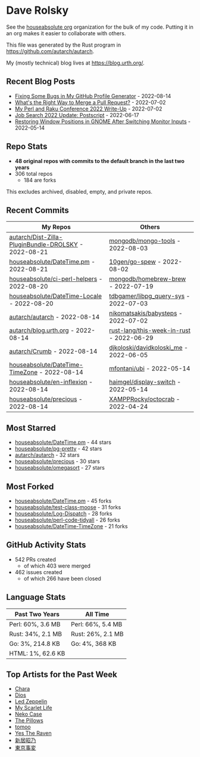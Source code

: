 
# Dave Rolsky

See the [houseabsolute org](/houseabsolute) organization for the bulk of my
code. Putting it in an org makes it easier to collaborate with others.

This file was generated by the Rust program in
https://github.com/autarch/autarch.

My (mostly technical) blog lives at https://blog.urth.org/.

## Recent Blog Posts

- [Fixing Some Bugs in My GitHub Profile Generator](https://blog.urth.org/2022/08/14/fixing-some-bugs-in-my-github-profile-generator/) - 2022-08-14
- [What&#39;s the Right Way to Merge a Pull Request?](https://blog.urth.org/2022/07/02/what-s-the-right-way-to-merge-a-pull-request/) - 2022-07-02
- [My Perl and Raku Conference 2022 Write-Up](https://blog.urth.org/2022/07/02/my-perl-and-raku-conference-2022-write-up/) - 2022-07-02
- [Job Search 2022 Update: Postscript](https://blog.urth.org/2022/06/17/job-search-2022-update-postscript/) - 2022-06-17
- [Restoring Window Positions in GNOME After Switching Monitor Inputs](https://blog.urth.org/2022/05/14/restoring-window-positions-in-gnome-after-switching-monitor-inputs/) - 2022-05-14


## Repo Stats
- **48 original repos with commits to the default branch in the last two years**
- 306 total repos
  - 184 are forks

This excludes archived, disabled, empty, and private repos.

## Recent Commits
| My Repos | Others |
|----------|--------|
| [autarch/Dist-Zilla-PluginBundle-DROLSKY](https://github.com/autarch/Dist-Zilla-PluginBundle-DROLSKY) - 2022-08-21              | [mongodb/mongo-tools](https://github.com/mongodb/mongo-tools) - 2022-08-03                |
| [houseabsolute/DateTime.pm](https://github.com/houseabsolute/DateTime.pm) - 2022-08-21              | [10gen/go-spew](https://github.com/10gen/go-spew) - 2022-08-02                |
| [houseabsolute/ci-perl-helpers](https://github.com/houseabsolute/ci-perl-helpers) - 2022-08-20              | [mongodb/homebrew-brew](https://github.com/mongodb/homebrew-brew) - 2022-07-19                |
| [houseabsolute/DateTime-Locale](https://github.com/houseabsolute/DateTime-Locale) - 2022-08-20              | [tdbgamer/libpg_query-sys](https://github.com/tdbgamer/libpg_query-sys) - 2022-07-03                |
| [autarch/autarch](https://github.com/autarch/autarch) - 2022-08-14              | [nikomatsakis/babysteps](https://github.com/nikomatsakis/babysteps) - 2022-07-02                |
| [autarch/blog.urth.org](https://github.com/autarch/blog.urth.org) - 2022-08-14              | [rust-lang/this-week-in-rust](https://github.com/rust-lang/this-week-in-rust) - 2022-06-29                |
| [autarch/Crumb](https://github.com/autarch/Crumb) - 2022-08-14              | [djkoloski/davidkoloski_me](https://github.com/djkoloski/davidkoloski_me) - 2022-06-05                |
| [houseabsolute/DateTime-TimeZone](https://github.com/houseabsolute/DateTime-TimeZone) - 2022-08-14              | [mfontani/ubi](https://github.com/mfontani/ubi) - 2022-05-14                |
| [houseabsolute/en-inflexion](https://github.com/houseabsolute/en-inflexion) - 2022-08-14              | [haimgel/display-switch](https://github.com/haimgel/display-switch) - 2022-05-14                |
| [houseabsolute/precious](https://github.com/houseabsolute/precious) - 2022-08-14              | [XAMPPRocky/octocrab](https://github.com/XAMPPRocky/octocrab) - 2022-04-24                |


## Most Starred
- [houseabsolute/DateTime.pm](https://github.com/houseabsolute/DateTime.pm) - 44 stars
- [houseabsolute/pg-pretty](https://github.com/houseabsolute/pg-pretty) - 42 stars
- [autarch/autarch](https://github.com/autarch/autarch) - 32 stars
- [houseabsolute/precious](https://github.com/houseabsolute/precious) - 30 stars
- [houseabsolute/omegasort](https://github.com/houseabsolute/omegasort) - 27 stars


## Most Forked
- [houseabsolute/DateTime.pm](https://github.com/houseabsolute/DateTime.pm) - 45 forks
- [houseabsolute/test-class-moose](https://github.com/houseabsolute/test-class-moose) - 31 forks
- [houseabsolute/Log-Dispatch](https://github.com/houseabsolute/Log-Dispatch) - 28 forks
- [houseabsolute/perl-code-tidyall](https://github.com/houseabsolute/perl-code-tidyall) - 26 forks
- [houseabsolute/DateTime-TimeZone](https://github.com/houseabsolute/DateTime-TimeZone) - 21 forks


## GitHub Activity Stats
- 542 PRs created
  - of which 403 were merged
- 462 issues created
  - of which 266 have been closed

## Language Stats
| Past Two Years        | All Time                |
|-----------------------|-------------------------|
| Perl: 60%, 3.6 MB              | Perl: 66%, 5.4 MB                |
| Rust: 34%, 2.1 MB              | Rust: 26%, 2.1 MB                |
| Go: 3%, 214.8 KB              | Go: 4%, 368 KB                |
| HTML: 1%, 62.6 KB              |                 |


## Top Artists for the Past Week
* [Chara](https://musicbrainz.org/artist/94812064-a7c2-49d2-b6b0-b9e76289bf87)
* [Dios](https://musicbrainz.org/artist/c6ef6d83-b2d6-4c0f-9eeb-8703303117b9)
* [Led Zeppelin](https://musicbrainz.org/artist/678d88b2-87b0-403b-b63d-5da7465aecc3)
* [My Scarlet Life](https://musicbrainz.org/artist/ab608a14-05c3-42e6-80f0-57e238011058)
* [Neko Case](https://musicbrainz.org/artist/e13d2935-8c42-4c0a-96d7-654062acf106)
* [The Pillows](https://musicbrainz.org/search?query=The%20Pillows&amp;type=artist&amp;method=indexed)
* [tomoo](https://musicbrainz.org/artist/c9558807-2b18-41ae-8057-23876da1a65b)
* [Yes The Raven](https://musicbrainz.org/search?query=Yes%20The%20Raven&amp;type=artist&amp;method=indexed)
* [新居昭乃](https://musicbrainz.org/artist/fac271b8-b340-440a-9938-3d59d0f90b97)
* [東京事変](https://musicbrainz.org/artist/b3d0f168-cb34-47c6-8529-fc05d1fce3ee)

